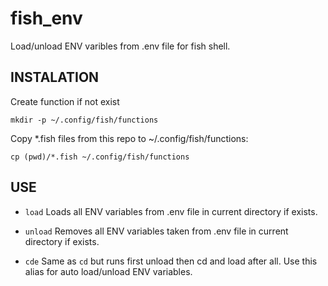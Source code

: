 # fish_env

Load/unload ENV varibles from .env file for fish shell.

## INSTALATION
Create function if not exist

```fish
mkdir -p ~/.config/fish/functions
```

Copy *.fish files from this repo to ~/.config/fish/functions:

```fish
cp (pwd)/*.fish ~/.config/fish/functions
```

## USE

* `load` Loads all ENV variables from .env file in current directory if exists.

* `unload` Removes all ENV variables taken from .env file in current directory if exists.

* `cde` Same as `cd` but runs first unload then cd and load after all. Use this alias for auto load/unload ENV variables.

